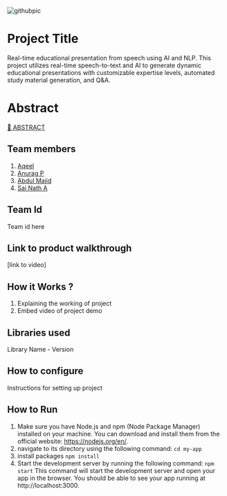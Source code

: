 ![githubpic](https://user-images.githubusercontent.com/126552313/221784874-670cd550-8440-4f18-bc5e-44257752c230.png)

# Project Title
Real-time educational presentation from speech using AI and NLP. This project utilizes real-time speech-to-text and AI to generate dynamic educational presentations with customizable expertise levels, automated study material generation, and Q&A.

# Abstract
[📄 ABSTRACT](https://docs.google.com/document/d/1IC309HfvVrOFv1sVDq7bpsf9sfGOaNVZc8tkdIi20D0/edit?usp=sharing)

## Team members
1. [Aqeel](https://github.com/aqeelshamz)
2. [Anurag P](https://github.com/anuragrajanp)
3. [Abdul Majid](https://github.com/majid-2002)
4. [Sai Nath A](https://github.com/sai-na)

## Team Id
Team id here
## Link to product walkthrough
[link to video]
## How it Works ?
1. Explaining the working of project
2. Embed video of project demo
## Libraries used
Library Name - Version
## How to configure
Instructions for setting up project
## How to Run

1. Make sure you have Node.js and npm (Node Package Manager) installed on your machine. You can download and install them from the official website: https://nodejs.org/en/.
2. navigate to its directory using the following command:
   ``` cd my-app ```
3. install packages
 ``` npm install ```
4. Start the development server by running the following command:
  ``` npm start ```
   This command will start the development server and open your app in the browser. You should be able to see your app running at http://localhost:3000.

